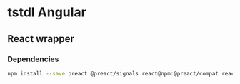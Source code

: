 # tstdl Angular

## React wrapper

### Dependencies

```sh
npm install --save preact @preact/signals react@npm:@preact/compat react-dom@npm:@preact/compat
```
